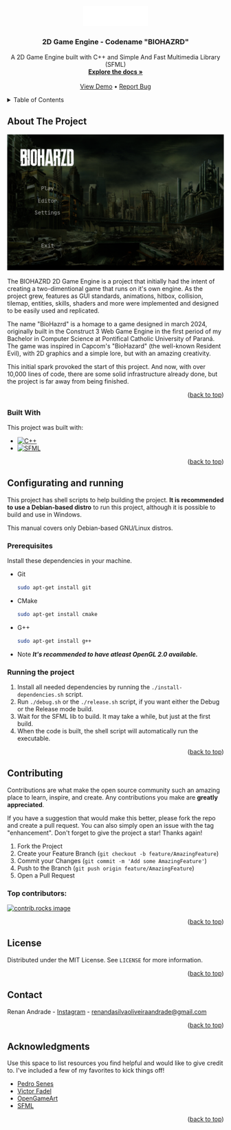 <a id="readme-top"></a>

<!-- PROJECT LOGO -->
<br />
<div align="center">
  <a href="https://github.com/marshmll/biohazrd">
    <img src="https://raw.githubusercontent.com/marshmll/biohazrd/main/images/logo.png" alt="Logo" width="150" height="auto">
  </a>

  <h3 align="center">2D Game Engine - Codename "BIOHAZRD"</h3>

  <p align="center">
    A 2D Game Engine built with C++ and Simple And Fast Multimedia Library (SFML)
    <br />
    <a href="https://github.com/marshmll/biohazrd"><strong>Explore the docs »</strong></a>
    <br />
    <br />
    <a href="https://github.com/marshmll/biohazrd">View Demo</a>
    •
    <a href="https://github.com/marshmll/biohazrd/issues/new?labels=bug&template=bug-report---.md">Report Bug</a>
  </p>
</div>



<!-- TABLE OF CONTENTS -->
<details>
  <summary>Table of Contents</summary>
  <ol>
    <li>
      <a href="#about-the-project">About The Project</a>
      <ul>
        <li><a href="#built-with">Built With</a></li>
      </ul>
    </li>
    <li>
      <a href="#configurating-and-running">Configurating and running</a>
      <ul>
        <li><a href="#prerequisites">Prerequisites</a></li>
        <li><a href="#running-the-oroject">Running the project</a></li>
      </ul>
    </li>
    <li><a href="#contributing">Contributing</a></li>
    <li><a href="#license">License</a></li>
    <li><a href="#contact">Contact</a></li>
    <li><a href="#acknowledgments">Acknowledgments</a></li>
  </ol>
</details>



<!-- ABOUT THE PROJECT -->
## About The Project

[![BIOHAZRD][cover]](https://github.com/marshmll/biohazrd)

The BIOHAZRD 2D Game Engine is a project that initially had the intent of creating a two-dimentional game that runs on it's own engine. As the project grew, features as GUI standards, animations, hitbox, collision, tilemap, entities, skills, shaders and more were implemented and designed to be easily used and replicated.

The name "BioHazrd" is a homage to a game designed in march 2024, originally built in the Construct 3 Web Game Engine in the first period of my Bachelor in Computer Science at Pontifical Catholic University of Paraná. The game was inspired in Capcom's "BioHazard" (the well-known Resident Evil), with 2D graphics and a simple lore, but with an amazing creativity.

This initial spark provoked the start of this project. And now, with over 10,000 lines of code, there are some solid infrastructure already done, but the project is far away from being finished.

<p align="right">(<a href="#readme-top">back to top</a>)</p>

### Built With

This project was built with:

* [![C++][C++]][C++-url]
* [![SFML][SFML]][SFML-url]

<p align="right">(<a href="#readme-top">back to top</a>)</p>

## Configurating and running

This project has shell scripts to help building the project. **It is recommended to use a Debian-based distro** to run this project, although it is possible to build and use in Windows.

This manual covers only Debian-based GNU/Linux distros.

### Prerequisites

Install these dependencies in your machine.
* Git
  ```sh
  sudo apt-get install git
  ```
* CMake
  ```sh
  sudo apt-get install cmake
  ```
* G++
  ```sh
  sudo apt-get install g++
  ```
* Note
  ***It's recommended to have atleast OpenGL 2.0 available.***

### Running the project

1. Install all needed dependencies by running the ```./install-dependencies.sh``` script.
2. Run ```./debug.sh``` or the ```./release.sh``` script, if you want either the Debug or the Release mode build.
3. Wait for the SFML lib to build. It may take a while, but just at the first build.
4. When the code is built, the shell script will automatically run the executable.

<p align="right">(<a href="#readme-top">back to top</a>)</p>

<!-- CONTRIBUTING -->
## Contributing

Contributions are what make the open source community such an amazing place to learn, inspire, and create. Any contributions you make are **greatly appreciated**.

If you have a suggestion that would make this better, please fork the repo and create a pull request. You can also simply open an issue with the tag "enhancement".
Don't forget to give the project a star! Thanks again!

1. Fork the Project
2. Create your Feature Branch (`git checkout -b feature/AmazingFeature`)
3. Commit your Changes (`git commit -m 'Add some AmazingFeature'`)
4. Push to the Branch (`git push origin feature/AmazingFeature`)
5. Open a Pull Request

### Top contributors:

<a href="https://github.com/marshmll/biohazrd/graphs/contributors">
  <img src="https://contrib.rocks/image?repo=marshmll/biohazrd" alt="contrib.rocks image" />
</a>

<p align="right">(<a href="#readme-top">back to top</a>)</p>

<!-- LICENSE -->
## License

Distributed under the MIT License. See `LICENSE` for more information.

<p align="right">(<a href="#readme-top">back to top</a>)</p>

<!-- CONTACT -->
## Contact

Renan Andrade - [Instagram](https://instagram.com/renan._.and) - renandasilvaoliveiraandrade@gmail.com

<p align="right">(<a href="#readme-top">back to top</a>)</p>

<!-- ACKNOWLEDGMENTS -->
## Acknowledgments

Use this space to list resources you find helpful and would like to give credit to. I've included a few of my favorites to kick things off!

* [Pedro Senes](https://github.com/prussianmaster1871)
* [Victor Fadel](https://github.com/VictorFadel06)
* [OpenGameArt](https://opengameart.org/)
* [SFML](https://www.sfml-dev.org/)

<p align="right">(<a href="#readme-top">back to top</a>)</p>

<!-- MARKDOWN LINKS & IMAGES -->
<!-- https://www.markdownguide.org/basic-syntax/#reference-style-links -->
[contributors-shield]: https://img.shields.io/github/contributors/marshmll/biohazrd.svg?style=for-the-badge
[contributors-url]: https://github.com/marshmll/biohazrd/graphs/contributors
[forks-shield]: https://img.shields.io/github/forks/marshmll/biohazrd.svg?style=for-the-badge
[forks-url]: https://github.com/marshmll/biohazrd/network/members
[stars-shield]: https://img.shields.io/github/stars/marshmll/biohazrd.svg?style=for-the-badge
[stars-url]: https://github.com/marshmll/biohazrd/stargazers
[issues-shield]: https://img.shields.io/github/issues/marshmll/biohazrd.svg?style=for-the-badge
[issues-url]: https://github.com/marshmll/biohazrd/issues
[license-shield]: https://img.shields.io/github/license/marshmll/biohazrd.svg?style=for-the-badge
[license-url]: https://github.com/marshmll/biohazrd/blob/master/LICENSE.txt
[linkedin-shield]: https://img.shields.io/badge/-LinkedIn-black.svg?style=for-the-badge&logo=linkedin&colorB=555
[linkedin-url]: https://linkedin.com/in/renan-oliveira-andrade
[cover]: https://raw.githubusercontent.com/marshmll/biohazrd/main/images/screenshot.png
[C++]: https://img.shields.io/badge/-C++-333333?style=flat&logo=C%2B%2B
[C++-url]: https://en.cppreference.com/w/
[SFML]: https://img.shields.io/badge/-SFML-333333?style=flat&logo=sfml
[SFML-url]: https://www.sfml-dev.org/